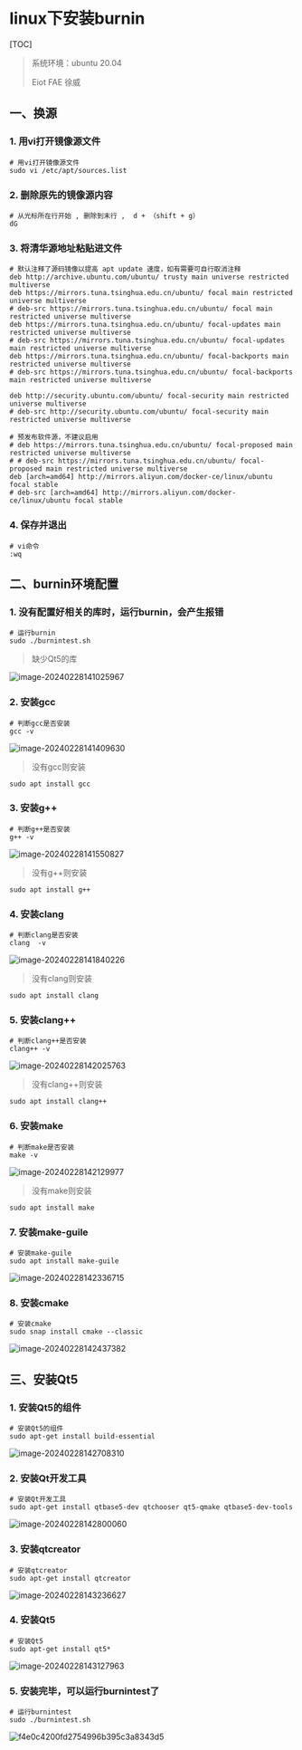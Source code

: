 # linux下安装burnin

[TOC]

> 系统环境：ubuntu 20.04
>
> Eiot FAE 徐威



## 一、换源

### 1. 用vi打开镜像源文件

```shell
# 用vi打开镜像源文件
sudo vi /etc/apt/sources.list
```



### 2. 删除原先的镜像源内容

```SHELL
# 从光标所在行开始 , 删除到末行 ,  d + （shift + g）
dG
```



### 3. 将清华源地址粘贴进文件

```shell
# 默认注释了源码镜像以提高 apt update 速度，如有需要可自行取消注释
deb http://archive.ubuntu.com/ubuntu/ trusty main universe restricted multiverse
deb https://mirrors.tuna.tsinghua.edu.cn/ubuntu/ focal main restricted universe multiverse
# deb-src https://mirrors.tuna.tsinghua.edu.cn/ubuntu/ focal main restricted universe multiverse
deb https://mirrors.tuna.tsinghua.edu.cn/ubuntu/ focal-updates main restricted universe multiverse
# deb-src https://mirrors.tuna.tsinghua.edu.cn/ubuntu/ focal-updates main restricted universe multiverse
deb https://mirrors.tuna.tsinghua.edu.cn/ubuntu/ focal-backports main restricted universe multiverse
# deb-src https://mirrors.tuna.tsinghua.edu.cn/ubuntu/ focal-backports main restricted universe multiverse

deb http://security.ubuntu.com/ubuntu/ focal-security main restricted universe multiverse
# deb-src http://security.ubuntu.com/ubuntu/ focal-security main restricted universe multiverse

# 预发布软件源，不建议启用
# deb https://mirrors.tuna.tsinghua.edu.cn/ubuntu/ focal-proposed main restricted universe multiverse
# # deb-src https://mirrors.tuna.tsinghua.edu.cn/ubuntu/ focal-proposed main restricted universe multiverse
deb [arch=amd64] http://mirrors.aliyun.com/docker-ce/linux/ubuntu focal stable
# deb-src [arch=amd64] http://mirrors.aliyun.com/docker-ce/linux/ubuntu focal stable

```



### 4. 保存并退出

```shell
# vi命令
:wq
```





## 二、burnin环境配置

### 1. 没有配置好相关的库时，运行burnin，会产生报错

```shell
# 运行burnin
sudo ./burnintest.sh
```

> 缺少Qt5的库

![image-20240228141025967](https://typora-notes-codervv.oss-cn-shanghai.aliyuncs.com/img_for_typora/202402281410070.png)

### 2. 安装gcc

```shell
# 判断gcc是否安装
gcc -v
```

![image-20240228141409630](https://typora-notes-codervv.oss-cn-shanghai.aliyuncs.com/img_for_typora/202402281414680.png)

> 没有gcc则安装

```shell
sudo apt install gcc
```



### 3. 安装g++

```shell
# 判断g++是否安装
g++ -v
```

![image-20240228141550827](https://typora-notes-codervv.oss-cn-shanghai.aliyuncs.com/img_for_typora/202402281415878.png)

> 没有g++则安装

```shell
sudo apt install g++
```



### 4. 安装clang

```shell
# 判断clang是否安装
clang  -v
```

![image-20240228141840226](https://typora-notes-codervv.oss-cn-shanghai.aliyuncs.com/img_for_typora/202402281418305.png)

> 没有clang则安装

```shell
sudo apt install clang
```



### 5. 安装clang++

```shell
# 判断clang++是否安装
clang++ -v
```

![image-20240228142025763](https://typora-notes-codervv.oss-cn-shanghai.aliyuncs.com/img_for_typora/202402281420801.png)

> 没有clang++则安装

```shell
sudo apt install clang++ 
```



### 6. 安装make

```shell
# 判断make是否安装
make -v
```

![image-20240228142129977](https://typora-notes-codervv.oss-cn-shanghai.aliyuncs.com/img_for_typora/202402281421027.png)

> 没有make则安装

```shell
sudo apt install make
```



### 7. 安装make-guile

```shell
# 安装make-guile
sudo apt install make-guile
```

![image-20240228142336715](https://typora-notes-codervv.oss-cn-shanghai.aliyuncs.com/img_for_typora/202402281423762.png)



### 8. 安装cmake

```shell
# 安装cmake
sudo snap install cmake --classic
```

![image-20240228142437382](https://typora-notes-codervv.oss-cn-shanghai.aliyuncs.com/img_for_typora/202402281424451.png)



## 三、安装Qt5

### 1. 安装Qt5的组件

```shell
# 安装Qt5的组件
sudo apt-get install build-essential
```

![image-20240228142708310](https://typora-notes-codervv.oss-cn-shanghai.aliyuncs.com/img_for_typora/202402281427344.png)



### 2. 安装Qt开发工具

```shell
# 安装Qt开发工具
sudo apt-get install qtbase5-dev qtchooser qt5-qmake qtbase5-dev-tools
```

![image-20240228142800060](https://typora-notes-codervv.oss-cn-shanghai.aliyuncs.com/img_for_typora/202402281428116.png)



### 3. 安装qtcreator

```shell
# 安装qtcreator
sudo apt-get install qtcreator
```

![image-20240228143236627](https://typora-notes-codervv.oss-cn-shanghai.aliyuncs.com/img_for_typora/202402281432683.png)



### 4. 安装Qt5

```shell
# 安装Qt5
sudo apt-get install qt5*
```

![image-20240228143127963](https://typora-notes-codervv.oss-cn-shanghai.aliyuncs.com/img_for_typora/202402281431004.png)



### 5. 安装完毕，可以运行burnintest了

```shell
# 运行burnintest
sudo ./burnintest.sh
```

![f4e0c4200fd2754996b395c3a8343d5](https://typora-notes-codervv.oss-cn-shanghai.aliyuncs.com/img_for_typora/202402281430361.png)